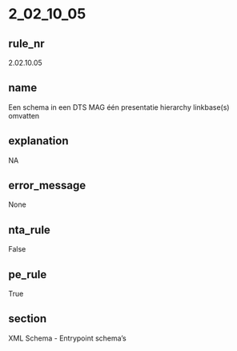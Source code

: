 # 2_02_10_05

## rule_nr
2.02.10.05

## name
Een schema in een DTS MAG één presentatie hierarchy linkbase(s) omvatten

## explanation
NA

## error_message
None

## nta_rule
False

## pe_rule
True

## section
XML Schema - Entrypoint schema’s

